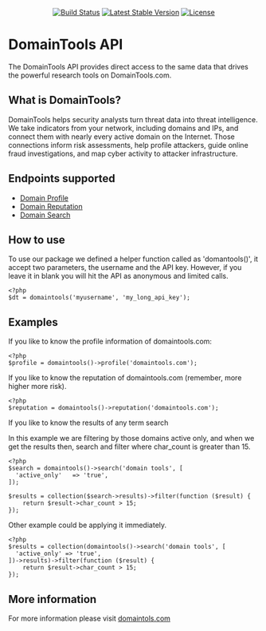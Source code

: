 <p align="center">
<a href="https://travis-ci.org/mgocobachi/domaintools"><img src="https://travis-ci.org/mgocobachi/domaintools.svg" alt="Build Status"></a>
<a href="https://packagist.org/packages/mgocobachi/domaintools"><img src="https://poser.pugx.org/mgocobachi/domaintools/v/stable.svg" alt="Latest Stable Version"></a>
<a href="https://packagist.org/packages/mgocobachi/domaintools"><img src="https://poser.pugx.org/mgocobachi/domaintools/license.svg" alt="License"></a>
</p>

# DomainTools API

The DomainTools API provides direct access to the same data that drives the powerful research tools on DomainTools.com.

## What is DomainTools?

DomainTools helps security analysts turn threat data into threat intelligence. We take indicators from your network, including domains and IPs, and connect them with nearly every active domain on the Internet. Those connections inform risk assessments, help profile attackers, guide online fraud investigations, and map cyber activity to attacker infrastructure.

## Endpoints supported

* [Domain Profile](http://www.domaintools.com/resources/api-documentation/domain-profile/)
* [Domain Reputation](http://www.domaintools.com/resources/api-documentation/reputation/)
* [Domain Search](http://www.domaintools.com/resources/api-documentation/domain-search/)

## How to use

To use our package we defined a helper function called as 'domantools()', it
accept two parameters, the username and the API key. However, if you leave it
in blank you will hit the API as anonymous and limited calls.

```
<?php
$dt = domaintools('myusername', 'my_long_api_key');
```

## Examples

If you like to know the profile information of domaintools.com:
```
<?php
$profile = domaintools()->profile('domaintools.com');
```

If you like to know the reputation of domaintools.com (remember, more higher more risk).

```
<?php
$reputation = domaintools()->reputation('domaintools.com');
```

If you like to know the results of any term search

In this example we are filtering by those domains active only, and when
we get the results then, search and filter where char_count is greater than 15.

```
<?php
$search = domaintools()->search('domain tools', [
  'active_only'   => 'true',
]);

$results = collection($search->results)->filter(function ($result) {
    return $result->char_count > 15;
});
```

Other example could be applying it immediately.
```
<?php
$results = collection(domaintools()->search('domain tools', [
  'active_only' => 'true',
])->results)->filter(function ($result) {
    return $result->char_count > 15;
});
```


## More information

For more information please visit [domaintols.com](http://www.domaintools.com/company/contact/)
